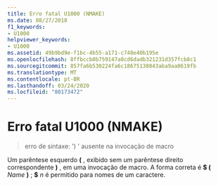```yaml
---
title: Erro fatal U1000 (NMAKE)
ms.date: 08/27/2018
f1_keywords:
- U1000
helpviewer_keywords:
- U1000
ms.assetid: 49b9bd9e-f1bc-4b55-a171-c748e40b195e
ms.openlocfilehash: 8ffbccb0b759147a0cd6dadb321231d357fcb8c1
ms.sourcegitcommit: 857fa6b530224fa6c18675138043aba9aa0619fb
ms.translationtype: MT
ms.contentlocale: pt-BR
ms.lasthandoff: 03/24/2020
ms.locfileid: "80173472"
---
```

# <a name="nmake-fatal-error-u1000"></a>Erro fatal U1000 (NMAKE)

> erro de sintaxe: ') ' ausente na invocação de macro

Um parêntese esquerdo **(** , exibido sem um parêntese direito correspondente **)** , em uma invocação de macro. A forma correta é **$ (** <em>Name</em> **)** ; **$** <em>n</em> é permitido para nomes de um caractere.
